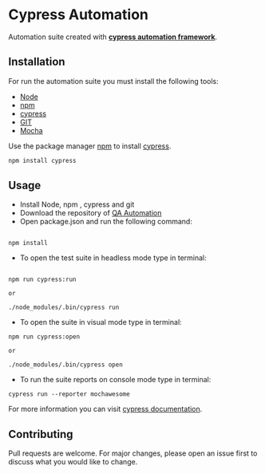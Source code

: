 # Cypress Automation

Automation suite created with [**cypress automation framework**]((https://www.cypress.io)).

## Installation

For run the automation suite you must install the following tools:

- [Node](https://nodejs.org/en/)
- [npm](https://docs.npmjs.com/downloading-and-installing-node-js-and-npm)
- [cypress](https://www.cypress.io)
- [GIT](https://github.com)
- [Mocha](https://www.npmjs.com/package/mochawesome)

Use the package manager [npm](https://docs.npmjs.com/downloading-and-installing-node-js-and-npm) to install [cypress](https://www.cypress.io).

```bash
npm install cypress
```

## Usage

- Install Node, npm , cypress and git
- Download the repository of [QA Automation](https://github.com/marcomatutehn/qa-automation)
- Open package.json and run the following command:
```

npm install

```
- To open the test suite in headless mode type in terminal:

```

npm run cypress:run

or

./node_modules/.bin/cypress run

```
- To open the suite in visual mode type in terminal:

```
npm run cypress:open

or

./node_modules/.bin/cypress open

```

- To run the suite reports on console mode type in terminal:

```
cypress run --reporter mochawesome
```


For more information you can visit [cypress documentation](https://docs.cypress.io/guides/guides/command-line#Installation).


## Contributing
Pull requests are welcome. For major changes, please open an issue first to discuss what you would like to change.

